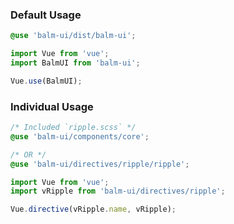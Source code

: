 ### Default Usage

```scss
@use 'balm-ui/dist/balm-ui';
```

```js
import Vue from 'vue';
import BalmUI from 'balm-ui';

Vue.use(BalmUI);
```

### Individual Usage

```scss
/* Included `ripple.scss` */
@use 'balm-ui/components/core';

/* OR */
@use 'balm-ui/directives/ripple/ripple';
```

```js
import Vue from 'vue';
import vRipple from 'balm-ui/directives/ripple';

Vue.directive(vRipple.name, vRipple);
```
